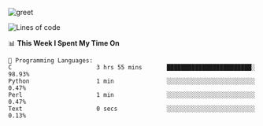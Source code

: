 ![greet](https://user-images.githubusercontent.com/44234583/146624354-9d461392-3676-4e7a-b12f-debc7319f53b.gif)

<!--START_SECTION:waka-->
![Lines of code](https://img.shields.io/badge/From%20Hello%20World%20I%27ve%20Written-391%20Thousand%20lines%20of%20code-blue)

📊 **This Week I Spent My Time On** 

```text
💬 Programming Languages: 
C                        3 hrs 55 mins       ████████████████████████░   98.93% 
Python                   1 min               ░░░░░░░░░░░░░░░░░░░░░░░░░   0.47% 
Perl                     1 min               ░░░░░░░░░░░░░░░░░░░░░░░░░   0.47% 
Text                     0 secs              ░░░░░░░░░░░░░░░░░░░░░░░░░   0.13%

```


<!--END_SECTION:waka-->
